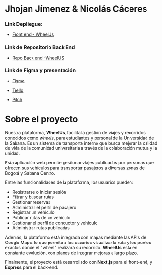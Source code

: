 # Jhojan Jímenez & Nicolás Cáceres

### Link Depliegue:
* [Front end - WheelUs](https://wheel-us-swart.vercel.app)

### Link de Repositorio Back End
* [Repo Back end -WheelUS](https://github.com/DSAW-2024-2/proyecto-final-be-thepaticos)

### Link de Figma y presentación

* [Figma](https://www.figma.com/design/QZJE7o6KroUE3g5uYbQlw9/Login?node-id=1-3&t=UIxMXuMIo6VLYons-1)

* [Trello](https://trello.com/invite/b/66e396dfbd737d855ceb4076/ATTI5218f1f95d5e265d2bde3815106b26858447B0BF/desarrollo-web-thepaticos)

* [Pitch](https://www.canva.com/design/DAGW4vFgf10/Pv4a3jUEWItJwBoERvOLyg/view?utm_content=DAGW4vFgf10&utm_campaign=designshare&utm_medium=link&utm_source=editor )

# Sobre el proyecto

Nuestra plataforma, **WheelUs**, facilita la gestión de viajes y recorridos, conocidos como *wheels*, para estudiantes y personal de la Universidad de la Sabana. Es un sistema de transporte interno que busca mejorar la calidad de vida de la comunidad universitaria a través de la colaboración mutua y la unidad.

Esta aplicación web permite gestionar viajes publicados por personas que ofrecen sus vehículos para transportar pasajeros a diversas zonas de Bogotá y Sabana Centro.

Entre las funcionalidades de la plataforma, los usuarios pueden:
* Registrarse o iniciar sesión
* Filtrar y buscar rutas
* Gestionar reservas
* Administrar el perfil de pasajero
* Registrar un vehículo
* Publicar rutas de un vehículo
* Gestionar el perfil de conductor y vehículo
* Administrar rutas publicadas

Además, la plataforma está integrada con mapas mediante las APIs de Google Maps, lo que permite a los usuarios visualizar la ruta y los puntos exactos donde el "wheel" realizará su recorrido. **WheelUs** está en constante evolución, con planes de integrar mejoras a largo plazo.

Finalmente, el proyecto está desarrollado con **Next.js** para el front-end, y **Express** para el back-end.
